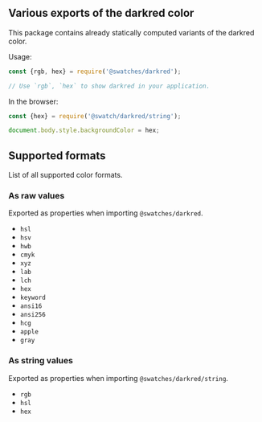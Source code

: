 ## Various exports of the darkred color

This package contains already statically computed variants of the darkred color.

Usage:
```js
const {rgb, hex} = require('@swatches/darkred');

// Use `rgb`, `hex` to show darkred in your application.
```

In the browser:
```js
const {hex} = require('@swatch/darkred/string');

document.body.style.backgroundColor = hex;
```

## Supported formats


List of all supported color formats.

### As raw values

Exported as properties when importing `@swatches/darkred`.

- `hsl`
- `hsv`
- `hwb`
- `cmyk`
- `xyz`
- `lab`
- `lch`
- `hex`
- `keyword`
- `ansi16`
- `ansi256`
- `hcg`
- `apple`
- `gray`

### As string values

Exported as properties when importing `@swatches/darkred/string`.

- `rgb`
- `hsl`
- `hex`
